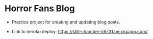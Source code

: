 # Horror Fans Blog

* Practice project for creating and updating blog posts.

* Link to heroku deploy: https://still-chamber-56731.herokuapp.com/
